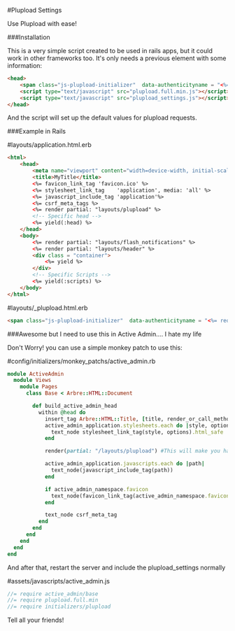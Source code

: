 #Plupload Settings

Use Plupload with ease!
 
###Installation

This is a very simple script created to be used in rails apps, but it could work in other frameworks too. It's only needs a previous element with some information:


```html
<head>
    <span class="js-plupload-initializer"  data-authenticityname = "<%= request_forgery_protection_token.to_s %>" data-authenticitytoken = "<%= form_authenticity_token %>" data-flashurl = "<%= asset_path('Moxie.swf') %>" data-silverlightxapurl = "<%= asset_path('Moxie.xap') %>" ></span>
    <script type="text/javascript" src="plupload.full.min.js"></script>    
    <script type="text/javascript" src="plupload_settings.js"></script> <!-- Must be included after the plupload script-->    
</head>
```

And the script will set up the default values for plupload requests.

###Example in Rails


\#layouts/application.html.erb
```HTML
<html>
    <head>
        <meta name="viewport" content="width=device-width, initial-scale=1">
        <title>MyTitle</title>
        <%= favicon_link_tag 'favicon.ico' %>
        <%= stylesheet_link_tag    'application', media: 'all' %>
        <%= javascript_include_tag 'application'%>
        <%= csrf_meta_tags %>
        <%= render partial: "layouts/plupload" %>
        <!-- Specific head -->
        <%= yield(:head) %> 
    </head>
    <body>
        <%= render partial: "layouts/flash_notifications" %>
        <%= render partial: "layouts/header" %>
        <div class = "container">
            <%= yield %>    
        </div>
        <!-- Specific Scripts -->
        <%= yield(:scripts) %>      
    </body>
</html>
```


\#layouts/_plupload.html.erb
```html
<span class="js-plupload-initializer"  data-authenticityname = "<%= request_forgery_protection_token.to_s %>" data-authenticitytoken = "<%= form_authenticity_token %>" data-flashurl = "<%= asset_path('Moxie.swf') %>" data-silverlightxapurl = "<%= asset_path('Moxie.xap') %>" ></span>
```

###Awesome but I need to use this in Active Admin.... I hate my life 

Don't Worry! you can use a simple monkey patch to use this:

\#config/initializers/monkey_patchs/active_admin.rb
```ruby
module ActiveAdmin
  module Views
    module Pages
      class Base < Arbre::HTML::Document

        def build_active_admin_head
          within @head do
            insert_tag Arbre::HTML::Title, [title, render_or_call_method_or_proc_on(self, active_admin_namespace.site_title)].compact.join(" | ")
            active_admin_application.stylesheets.each do |style, options|
              text_node stylesheet_link_tag(style, options).html_safe
            end

            render(partial: "/layouts/plupload") #This will make you happy!

            active_admin_application.javascripts.each do |path|
              text_node(javascript_include_tag(path))
            end

            if active_admin_namespace.favicon
              text_node(favicon_link_tag(active_admin_namespace.favicon))
            end

            text_node csrf_meta_tag
          end
        end
      end
    end
  end
end
```

And after that, restart the server and include the plupload_settings normally

\#assets/javascripts/active_admin.js
```javascript
//= require active_admin/base
//= require plupload.full.min
//= require initializers/plupload
```

Tell all your friends!
